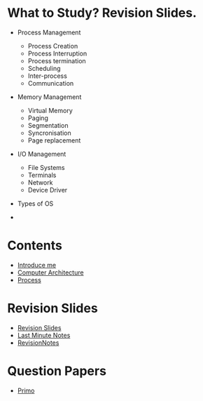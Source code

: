 <!-- TITLE: Operating Systems -->
<!-- SUBTITLE: A quick view for Operating Systems -->


# What to Study? Revision Slides.
* Process Management
	* Process Creation
	* Process Interruption
	* Process termination
	* Scheduling
	* Inter-process
	* Communication
* Memory Management
	* Virtual Memory
	* Paging
	* Segmentation
	* Syncronisation
	* Page replacement
* I/O Management
	* File Systems
	* Terminals
	* Network
	* Device Driver

* Types of OS
* 

# Contents
* [Introduce me](/operating-systems/intro)
* [Computer Architecture](/operating-systems/computer-architecture)
* [Process](/operating-systems/processes)

# Revision Slides
* [Revision Slides](/uploads/os-revision-slides.pdf "Os Revision Slides")
* [Last Minute Notes](/operating-systems/lmn)
* [RevisionNotes](https://www.google.co.uk/url?sa=t&source=web&rct=j&url=http://www.svecw.edu.in/Docs%255CCSEOSLNotes2013.pdf&ved=2ahUKEwiOuv31wdHeAhWMCMAKHa_ZAZgQFjAAegQIBBAB&usg=AOvVaw3uI0WXOuFWzUqkef_LvwzG)
# Question Papers
* [Primo](http://primo.abdn.ac.uk/primo_library/libweb/action/search.do?fn=search&ct=search&initialSearch=true&mode=Basic&tab=all_tab&indx=1&dum=true&srt=rank&vid=ABN_VU1&frbg=&tb=t&vl%28freeText0%29=CS3026&scp.scps=scope%3A%28ALL%29%2Cprimo_central_multiple_fe)